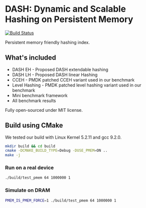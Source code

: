 # DASH: Dynamic and Scalable Hashing on Persistent Memory 

[![Build Status](https://dev.azure.com/haoxiangpeng/VeryPM/_apis/build/status/XiangpengHao.VeryPM?branchName=master)](https://dev.azure.com/haoxiangpeng/VeryPM/_build/latest?definitionId=2&branchName=master)

Persistent memory friendly hashing index.

## What's included

- DASH EH - Proposed DASH extendable hashing
- DASH LH - Proposed DASH linear Hashing
- CCEH - PMDK patched CCEH variant used in our benchmark
- Level Hashing - PMDK patched level hashing variant used in our benchmark
- Mini benchmark framework
- All benchmark results

Fully open-sourced under MIT license.


## Build using CMake

We tested our build with Linux Kernel 5.2.11 and gcc 9.2.0.

```bash
mkdir build && cd build
cmake -DCMAKE_BUILD_TYPE=Debug -DUSE_PMEM=ON .. 
make -j
```

### Run on a real device

```bash
./build/test_pmem 64 1000000 1
```

### Simulate on DRAM 

```bash
PMEM_IS_PMEM_FORCE=1 ./build/test_pmem 64 1000000 1
```
